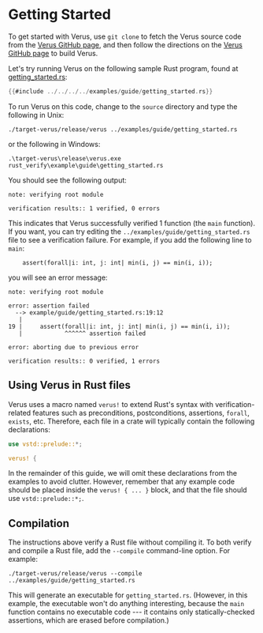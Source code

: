 # Getting Started

To get started with Verus, use `git clone` to fetch the Verus source code from
the [Verus GitHub page](https://github.com/verus-lang/verus),
and then follow the directions on
the [Verus GitHub page](https://github.com/verus-lang/verus/blob/main/INSTALL.md)
to build Verus.

Let's try running Verus on the following sample Rust program,
found at [getting_started.rs](https://github.com/verus-lang/verus/tree/main/source/../examples/guide/getting_started.rs):

```rust
{{#include ../../../../examples/guide/getting_started.rs}}
```

To run Verus on this code, change to the `source` directory and type the following in Unix:

```
./target-verus/release/verus ../examples/guide/getting_started.rs
```

or the following in Windows:

```
.\target-verus\release\verus.exe rust_verify\example\guide\getting_started.rs
```

You should see the following output:

```
note: verifying root module

verification results:: 1 verified, 0 errors
```

This indicates that Verus successfully verified 1 function (the `main` function).
If you want, you can try editing the `../examples/guide/getting_started.rs` file
to see a verification failure.
For example, if you add the following line to `main`:

```
    assert(forall|i: int, j: int| min(i, j) == min(i, i));
```

you will see an error message:

```
note: verifying root module

error: assertion failed
  --> example/guide/getting_started.rs:19:12
   |
19 |     assert(forall|i: int, j: int| min(i, j) == min(i, i));
   |            ^^^^^^ assertion failed

error: aborting due to previous error

verification results:: 0 verified, 1 errors
```

## Using Verus in Rust files

Verus uses a macro named `verus!` to extend Rust's syntax with verification-related features
such as preconditions, postconditions, assertions, `forall`, `exists`, etc.
Therefore, each file in a crate will typically contain the following declarations:

```rust
use vstd::prelude::*;

verus! {
```

In the remainder of this guide, we will omit these declarations from the examples to avoid clutter.
However, remember that any example code should be placed inside the `verus! { ... }` block,
and that the file should use `vstd::prelude::*;`.

## Compilation

The instructions above verify a Rust file without compiling it.
To both verify and compile a Rust file, add the `--compile` command-line option.
For example:

```
./target-verus/release/verus --compile ../examples/guide/getting_started.rs
```

This will generate an executable for `getting_started.rs`.
(However, in this example, the executable won't do anything interesting,
because the `main` function contains no executable code ---
it contains only statically-checked assertions,
which are erased before compilation.)
